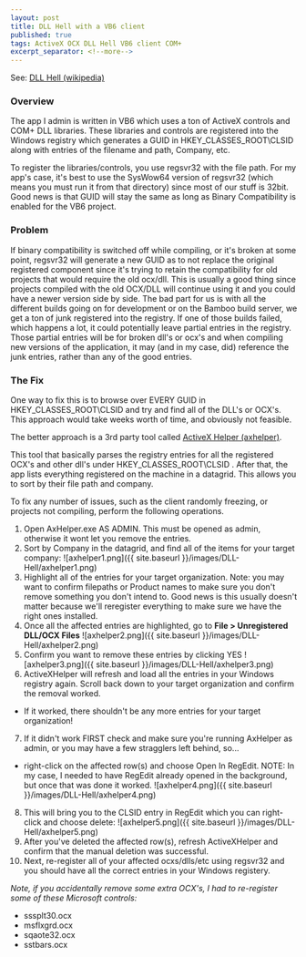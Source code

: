 ```yaml
---
layout: post
title: DLL Hell with a VB6 client
published: true
tags: ActiveX OCX DLL Hell VB6 client COM+
excerpt_separator: <!--more-->
---
```


See: [DLL Hell (wikipedia)](https://en.wikipedia.org/wiki/DLL_Hell)

### Overview
The app I admin is written in VB6 which uses a ton of ActiveX controls and COM+ DLL libraries.  These libraries and controls are registered into the Windows registry which generates a GUID in HKEY_CLASSES_ROOT\CLSID along with entries of the filename and path, Company, etc.

To register the libraries/controls, you use regsvr32 with the file path.  For my app's case, it's best to use the SysWow64 version of regsvr32 (which means you must run it from that directory) since most of our stuff is 32bit. Good news is that GUID will stay the same as long as Binary Compatibility is enabled for the VB6 project.
<!--more-->

### Problem
If binary compatibility is switched off while compiling, or it's broken at some point, regsvr32 will generate a new GUID as to not replace the original registered component since it's trying to retain the compatibility for old projects that would require the old ocx/dll.  This is usually a good thing since projects compiled with the old OCX/DLL will continue using it and you could have a newer version side by side.  The bad part for us is with all the different builds going on for development or on the Bamboo build server, we get a ton of junk registered into the registry.  If one of those builds failed, which happens a lot, it could potentially leave partial entries in the registry.  Those partial entries will be for broken dll's or ocx's and when compiling new versions of the application, it may (and in my case, did) reference the junk entries, rather than any of the good entries.

### The Fix
One way to fix this is to browse over EVERY GUID in HKEY_CLASSES_ROOT\CLSID and try and find all of the DLL's or OCX's.  This approach would take weeks worth of time, and obviously not feasible. 

The better approach is a 3rd party tool called [ActiveX Helper (axhelper)](https://www.nirsoft.net/utils/axhelper.html).

This tool that basically parses the registry entries for all the registered OCX's and other dll's under HKEY_CLASSES_ROOT\CLSID .  After that, the app lists everything registered on the machine in a datagrid.  This allows you to sort by their file path and company.
 
To fix any number of issues, such as the client randomly freezing, or projects not compiling, perform the following operations.

1.	Open AxHelper.exe AS ADMIN. This must be opened as admin, otherwise it wont let you remove the entries.
2.	Sort by Company in the datagrid, and find all of the items for your target company:
![axhelper1.png]({{ site.baseurl }}/images/DLL-Hell/axhelper1.png)
3.	Highlight all of the entries for your target organization.  Note:  you may want to confirm filepaths or Product names to make sure you don't remove something you don't intend to. Good news is this usually doesn't matter because we'll reregister everything to make sure we have the right ones installed.
4.	Once all the affected entries are highlighted, go to **File > Unregistered DLL/OCX Files**
![axhelper2.png]({{ site.baseurl }}/images/DLL-Hell/axhelper2.png)
5.	Confirm you want to remove these entries by clicking YES
![axhelper3.png]({{ site.baseurl }}/images/DLL-Hell/axhelper3.png)
6.	ActiveXHelper will refresh and load all the entries in your Windows registry again. Scroll back down to your target organization and confirm the removal worked. 
* If it worked, there shouldn't be any more entries for your target organization!
7.	If it didn't work FIRST check and make sure you're running AxHelper as admin, or you may have a few stragglers left behind, so... 
* right-click on the affected row(s) and choose Open In RegEdit. NOTE:  In my case, I needed to have RegEdit already opened in the background, but once that was done it worked.
![axhelper4.png]({{ site.baseurl }}/images/DLL-Hell/axhelper4.png)
8.	This will bring you to the CLSID entry in RegEdit which you can right-click and choose delete:
![axhelper5.png]({{ site.baseurl }}/images/DLL-Hell/axhelper5.png)
9.	After you've deleted the affected row(s), refresh ActiveXHelper and confirm that the manual deletion was successful.
10.	Next, re-register all of your affected ocxs/dlls/etc using regsvr32 and you should have all the correct entries in your Windows registery. 

_Note, if you accidentally remove some extra OCX's, I had to re-register some of these Microsoft controls:_
* sssplt30.ocx
* msflxgrd.ocx
* sqaote32.ocx
* sstbars.ocx

